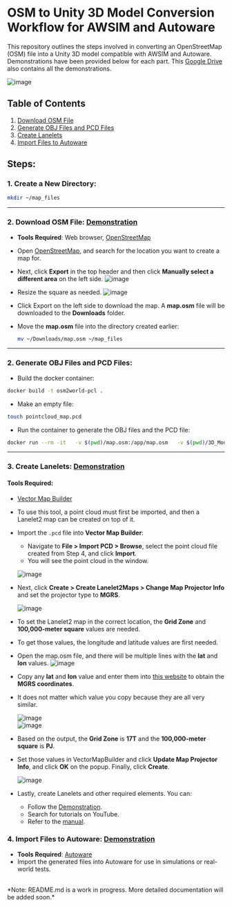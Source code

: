 # OSM to Unity 3D Model Conversion Workflow for AWSIM and Autoware

This repository outlines the steps involved in converting an OpenStreetMap (OSM) file into a Unity 3D model compatible with AWSIM and Autoware. Demonstrations have been provided below for each part. This [Google Drive](https://drive.google.com/drive/folders/1Mtkr13VCS5KdGLns7JRVTOxwJmy0Xnit?usp=drive_link) also contains all the demonstrations.

![image](https://github.com/user-attachments/assets/7b99aa82-6462-4439-8ed8-299393451029)

## Table of Contents
1. [Download OSM File](#download-osm-file)
2. [Generate OBJ Files and PCD Files](#generate-obj-files-and-pcd-files)
3. [Create Lanelets](#create-lanelets)
4. [Import Files to Autoware](#import-files-to-autoware)

## Steps:

### 1. **Create a New Directory**:
```bash    
mkdir ~/map_files
```

---

### 2. **Download OSM File**: [Demonstration](https://drive.google.com/file/d/1siUoWQ66YDEZnNxpCEGZUtRvuZyRF7Ho/view?usp=drive_link)
    
   - **Tools Required**: Web browser, [OpenStreetMap](https://www.openstreetmap.org/)
   - Open [OpenStreetMap](https://www.openstreetmap.org/), and search for the location you want to create a map for.
   
   - Next, click **Export** in the top header and then click **Manually select a different area** on the left side.
     ![image](https://github.com/user-attachments/assets/f2cce522-7d22-4e11-b32c-a490805a4d1a)
    
   - Resize the square as needed.
   ![image](https://github.com/user-attachments/assets/a0fe3473-11da-4b74-9fa5-31b8ce43e652)

   - Click Export on the left side to download the map. A **map.osm** file will be downloaded to the **Downloads** folder.
   - Move the **map.osm** file into the directory created earlier:
     ```bash
     mv ~/Downloads/map.osm ~/map_files
     ```

---

### 2. **Generate OBJ Files and PCD Files**:
- Build the docker container:  
```bash
docker build -t osm2world-pcl .
```

- Make an empty file:
```bash
touch pointcloud_map.pcd
```

- Run the container to generate the OBJ files and the PCD file:
```bash
docker run --rm -it   -v $(pwd)/map.osm:/app/map.osm   -v $(pwd)/3D_Model:/app/3D_Model   -v $(pwd)/pointcloud_map.pcd:/app/pointcloud_map.pcd   osm2world-pcl /bin/bash
```

---

### 3. **Create Lanelets**: [Demonstration](https://drive.google.com/file/d/1GsgT-V2fWnFuPw8rWdohsYPsOSAnr716/view?usp=drive_link)

#### **Tools Required**:  
- [Vector Map Builder](https://tools.tier4.jp/vector_map_builder_ll2/)

- To use this tool, a point cloud must first be imported, and then a Lanelet2 map can be created on top of it.  

- Import the `.pcd` file into **Vector Map Builder**:  
    - Navigate to **File > Import PCD > Browse**, select the point cloud file created from Step 4, and click **Import**.  
    - You will see the point cloud in the window.  

  ![image](https://github.com/user-attachments/assets/6bf54634-dc88-4df5-a257-57de2560cdce)  

- Next, click **Create > Create Lanelet2Maps > Change Map Projector Info** and set the projector type to **MGRS**.  

  ![image](https://github.com/user-attachments/assets/3117a53d-9659-477b-b605-fef19873988c)  

- To set the Lanelet2 map in the correct location, the **Grid Zone** and **100,000-meter square** values are needed.
- To get those values, the longitude and latitude values are first needed. 
- Open the map.osm file, and there will be multiple lines with the **lat** and **lon** values.
  ![image](https://github.com/user-attachments/assets/3bfd614d-9a49-4a18-8315-46cc567f6ba6)


- Copy any **lat** and **lon** value and enter them into [this website](https://legallandconverter.com/p50.html) to obtain the **MGRS coordinates**.
- It does not matter which value you copy because they are all very similar.

  ![image](https://github.com/user-attachments/assets/1b0d9bfb-8625-4a34-be4d-1095b2fdad51)  
  ![image](https://github.com/user-attachments/assets/af45ab5c-ff87-42d4-ab17-ce8668410440)  

- Based on the output, the **Grid Zone** is **17T** and the **100,000-meter square** is **PJ**. 
- Set those values in VectorMapBuilder and click **Update Map Projector Info**, and click **OK** on the popup. Finally, click **Create**.

  ![image](https://github.com/user-attachments/assets/d78f7a3c-3d72-494e-8f95-dbeb9dc565a0)  

- Lastly, create Lanelets and other required elements. You can:  
    - Follow the [Demonstration](https://drive.google.com/file/d/1GsgT-V2fWnFuPw8rWdohsYPsOSAnr716/view?usp=drive_link).  
    - Search for tutorials on YouTube.  
    - Refer to the [manual](https://docs.web.auto/en/user-manuals/vector-map-builder/how-to-use).  

### 4. **Import Files to Autoware**: [Demonstration](https://drive.google.com/file/d/1JRt64q4x_NL__mK30LJ7Vgzp1ZBU6C9e/view?usp=drive_link)

   - **Tools Required**: [Autoware](https://www.autoware.org/)
   - Import the generated files into Autoware for use in simulations or real-world tests.

<br> 
*Note: README.md is a work in progress. More detailed documentation will be added soon.*
